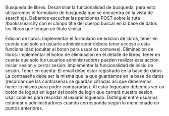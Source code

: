 <!-- Implementar la vista de detalle de un libro. Para ello debemos buscar en la base de datos el libro cuyo Id sea igual al que se envia por parametro en la ruta de nuestro endpoint y actualizar la vista bookDetail.ejspara recibir y mostrar estos datos. -->
Busqueda de libros: Desarrollar la funcionalidad de busqueda, para esto utilizaremos el formulario de busqueda que se encuentra en la vista de search.ejs. Debemos escuchar las peticiones POST sobre la ruta /books/searchy con el campo title del cuerpo buscar en la base de datos los libros que tengan un título similar.
<!-- Libros de un autor: implementar la vista de authorBooks.ejsa la cual hicimos clic en un autor, esta vista debera listar todos los libros de un autor determinado en particular, leyendo su Id por parametro. -->
Edicion de libros: Implementar el formulario de edicion de libros, tener en cuenta que solo un usuario administrador debera tener acceso a esta funcionalidad (ocultar el boton para usuarios comunes).
Eliminacion de libros: Implementar el boton de eliminacion en el detalle de libros, tener en cuenta que solo los usuarios administradores pueden realizar esta accion.
Iniciar sesión y cerrar sesión: Implementar la funcionalidad de inicio de sesión. Tener en cuenta:
El email debe estar registrado en la base de datos.
La contraseña debe ser la misma que la que guardamos en la base de datos (recordar que las contraseñas se guardan cifradas asi que deberemos hacer lo mismo para poder compararlas).
Al estar logueado debemos ver un botón de logout en lugar del botón de login que cerrará nuestra sesion.
Usar cookies para recordar al usuario logueado.
Distinguir entre usuarios estándar y administradores cuando corresponda según lo mencionado en puntos anteriores.
